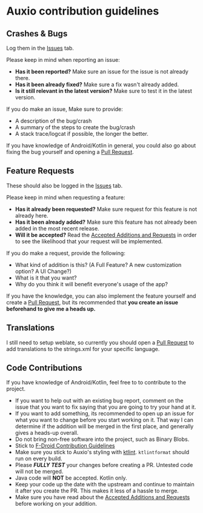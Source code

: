 # Auxio contribution guidelines

## Crashes & Bugs

Log them in the [Issues](https://github.com/OxygenCobalt/Auxio/issues) tab.

Please keep in mind when reporting an issue:
- **Has it been reported?** Make sure an issue for the issue is not already there.
- **Has it been already fixed?** Make sure a fix wasn't already added.
- **Is it still relevant in the latest version?** Make sure to test it in the latest version.

If you do make an issue, Make sure to provide:
- A description of the bug/crash
- A summary of the steps to create the bug/crash
- A stack trace/logcat if possible, the longer the better.

If you have knowledge of Android/Kotlin in general, you could also go about fixing the bug yourself and opening a [Pull Request](https://github.com/OxygenCobalt/Auxio/pulls).

## Feature Requests

These should also be logged in the  [Issues](https://github.com/OxygenCobalt/Auxio/issues) tab.

Please keep in mind when requesting a feature:
- **Has it already been requested?** Make sure request for this feature is not already here.
- **Has it been already added?** Make sure this feature has not already been added in the most recent release.
- **Will it be accepted?** Read the [Accepted Additions and Requests](../info/ADDITIONS.md) in order to see the likelihood that your request will be implemented.

If you do make a request, provide the following:
- What kind of addition is this? (A Full Feature? A new customization option? A UI Change?)
- What is it that you want?
- Why do you think it will benefit everyone's usage of the app?

If you have the knowledge, you can also implement the feature yourself and create a [Pull Request](https://github.com/OxygenCobalt/Auxio/pulls), but its recommended that **you create an issue beforehand to give me a heads up.**

## Translations

I still need to setup weblate, so currently you should open a [Pull Request](https://github.com/OxygenCobalt/Auxio/pulls) to add translations to the strings.xml for your specific language.

## Code Contributions

If you have knowledge of Android/Kotlin, feel free to to contribute to the project.

- If you want to help out with an existing bug report, comment on the issue that you want to fix saying that you are going to try your hand at it.
- If you want to add something, its recommended to open up an issue for what you want to change before you start working on it. That way I can determine if the addition will be merged in the first place, and generally gives a heads-up overall.
- Do not bring non-free software into the project, such as Binary Blobs.
- Stick to [F-Droid Contribution Guidelines](https://f-droid.org/wiki/page/Inclusion_Policy)
- Make sure you stick to Auxio's styling with [ktlint](https://github.com/pinterest/ktlint). `ktlintformat` should run on every build.
- Please ***FULLY TEST*** your changes before creating a PR. Untested code will not be merged.
- Java code will **NOT** be accepted. Kotlin only.
- Keep your code up the date with the upstream and continue to maintain it after you create the PR. This makes it less of a hassle to merge.
- Make sure you have read about the [Accepted Additions and Requests](../info/ADDITIONS.md) before working on your addition.